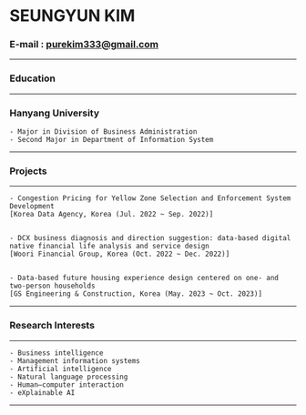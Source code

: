 # SEUNGYUN KIM
### E-mail : purekim333@gmail.com
---

### Education
---
### Hanyang University
    - Major in Division of Business Administration
    - Second Major in Department of Information System
---

### Projects
---
    - Congestion Pricing for Yellow Zone Selection and Enforcement System Development 
    [Korea Data Agency, Korea (Jul. 2022 ~ Sep. 2022)] 


    - DCX business diagnosis and direction suggestion: data-based digital native financial life analysis and service design 
    [Woori Financial Group, Korea (Oct. 2022 ~ Dec. 2022)]


    - Data-based future housing experience design centered on one- and two-person households 
    [GS Engineering & Construction, Korea (May. 2023 ~ Oct. 2023)]
---
### Research Interests
---
    - Business intelligence
    - Management information systems
    - Artificial intelligence
    - Natural language processing
    - Human–computer interaction
    - eXplainable AI
---
